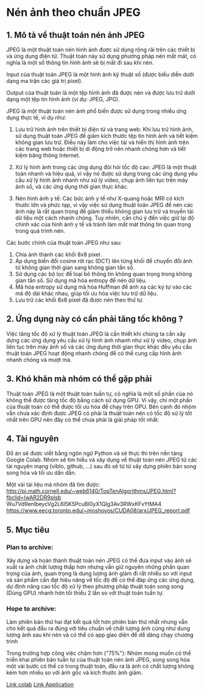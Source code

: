 # Nén ảnh theo chuẩn JPEG

## 1. Mô tả về thuật toán nén ảnh JPEG

JPEG là một thuật toán nén hình ảnh được sử dụng rộng rãi trên các thiết bị và
ứng dụng điện tử. Thuật toán này sử dụng phương pháp nén mất mát, có nghĩa
là một số thông tin hình ảnh sẽ bị mất đi sau khi nén.

Input của thuật toán JPEG là một hình ảnh kỹ thuật số (được biểu diễn dưới
dạng ma trận các giá trị pixel).

Output của thuật toán là một tệp hình ảnh đã được nén và được lưu trữ dưới
dạng một tệp tin hình ảnh (ví dụ: JPEG, JPG).

JPEG là một thuật toán nén ảnh phổ biến được sử dụng trong nhiều ứng dụng
thực tế, ví dụ như:

1. Lưu trữ hình ảnh trên thiết bị điện tử và trang web: Khi lưu trữ hình ảnh,
sử dụng thuật toán JPEG để giảm kích thước tệp tin hình ảnh và tiết
kiệm không gian lưu trữ. Điều này làm cho việc tải và hiển thị hình ảnh
trên các trang web hoặc thiết bị di động trở nên nhanh chóng hơn và tiết
kiệm băng thông Internet.

2. Xử lý hình ảnh trong các ứng dụng đòi hỏi tốc độ cao: JPEG là một
thuật toán nhanh và hiệu quả, vì vậy nó được sử dụng trong các ứng
dụng yêu cầu xử lý hình ảnh nhanh như xử lý video, chụp ảnh liên tục
trên máy ảnh số, và các ứng dụng thời gian thực khác.

3. Nén hình ảnh y tế: Các bức ảnh y tế như X-quang hoặc MRI có kích
thước lớn và phức tạp, vì vậy việc sử dụng thuật toán JPEG để nén các
ảnh này là rất quan trọng để giảm thiểu không gian lưu trữ và truyền tải
dữ liệu một cách nhanh chóng. Tuy nhiên, cần chú ý đến việc giữ lại độ
chính xác của hình ảnh y tế và tránh làm mất mát thông tin quan trọng
trong quá trình nén.

Các bước chính của thuật toán JPEG như sau:
1. Chia ảnh thành các khối 8x8 pixel.
2. Áp dụng biến đổi cosine rời rạc (DCT) lên từng khối để chuyển đổi ảnh
từ không gian thời gian sang không gian tần số.
3. Sử dụng các bộ lọc để loại bỏ thông tin không quan trọng trong không
gian tần số. Sử dụng mã hóa entropy để nén dữ liệu.
4. Mã hóa entropy sử dụng mã hóa Huffman để ánh xạ các ký tự vào các
mã độ dài khác nhau, giúp tối ưu hóa việc lưu trữ dữ liệu.
5. Lưu trữ các khối 8x8 pixel đã được nén theo thứ tự.

## 2. Ứng dụng này có cần phải tăng tốc không ?

Việc tăng tốc độ xử lý thuật toán JPEG là cần thiết khi chúng ta cần xây dựng
các ứng dụng yêu cầu xử lý hình ảnh nhanh như xử lý video, chụp ảnh liên tục trên
máy ảnh số và các ứng dụng thời gian thực khác đều yêu cầu thuật toán JPEG hoạt
động nhanh chóng để có thể cung cấp hình ảnh nhanh chóng và mượt mà.

## 3. Khó khăn mà nhóm có thể gặp phải

Thuật toán JPEG là một thuật toán tuần tự, có nghĩa là một số phần của nó
không thể được tăng tốc độ bằng cách sử dụng GPU. Vì vậy, chỉ một phần của thuật
toán có thể được tối ưu hóa để chạy trên GPU. Bên cạnh đó nhóm vẫn chưa xác định
được JPEG có phải là thuật toán nén có tốc độ xử lý tốt nhất trên GPU nên đây có thể
chưa phải là giải pháp tốt nhất.


## 4. Tài nguyên

Đồ án sẽ được viết bằng ngôn ngữ Python và sẽ thực thi trên nền tảng Google
Colab. Nhóm sẽ tìm hiểu và xây dụng về thuật toán nén JPEG từ các tài nguyên mạng
(viblo, github, ...) sau đó sẽ từ từ xây dựng phiên bản song song hóa và tối ưu dần
dần.

Một vài tài liệu mà nhóm đã tìm được:
http://pi.math.cornell.edu/~web6140/TopTenAlgorithms/JPEG.html?fbclid=IwAR2DR9plsb
Wu7Vd9enIbeycVg2L6I5K5PcuBI0yX1Qlg3Av3RWxKFvYtMA4
https://www.eecg.toronto.edu/~moshovos/CUDA08/arx/JPEG_report.pdf

## 5. Mục tiêu

### Plan to archive:
Xây dựng và hoàn thành thuật toán nén JPEG có thể đưa input vào ảnh sẽ xuất
ra ảnh chất lượng thấp hơn nhưng vẫn giữ nguyên những phần quan trọng của ảnh,
quan trọng là dung lượng ảnh giảm đi rất nhiều so với input và sản phẩm cần đạt hiệu
năng về tốc độ để có thể đáp ứng các ứng dụng, dự định nâng cao tốc độ xử lý theo
phương pháp thuật toán song song (Dùng GPU) nhanh hơn tối thiểu 2 lần so với thuật
toán tuần tự.

### Hope to archive:
Làm phiên bản thứ hai đạt kết quả tốt hơn phiên bản thứ nhất nhưng vẫn cho
kết quả đầu ra đúng với tiêu chuẩn về chất lượng ảnh cũng như dung lượng ảnh sau
khi nén và có thể có app giao diện để dễ dàng chạy chương trình


Trong trường hợp công việc chậm hơn ("75%"): Nhóm mong muốn có thể triển
khai phiên bản tuần tự của thuật toán nén ảnh JPEG, song song hóa một vài bước có
thể có trong thuật toán, đầu ra là ảnh có chất lượng không kém hơn nhiều so với ảnh
gốc và kích thước ảnh giảm.

[Link colab](https://colab.research.google.com/drive/1hASbTgy0KDWVjUZCzC_-opx6PiAa4Zg3?usp=sharing)
[Link Application](https://nguyenkhanh.pythonanywhere.com/)

